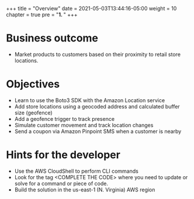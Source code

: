 +++
title = "Overview"
date = 2021-05-03T13:44:16-05:00
weight = 10
chapter = true
pre = "<b>1. </b>"
+++

# Business outcome

- Market products to customers based on their proximity to retail store locations.

# Objectives

- Learn to use the Boto3 SDK with the Amazon Location service
- Add store locations using a geocoded address and calculated buffer size (geofence)
- Add a geofence trigger to track presence
- Simulate customer movement and track location changes
- Send a coupon via Amazon Pinpoint SMS when a customer is nearby

# Hints for the developer

- Use the AWS CloudShell to perform CLI commands
- Look for the tag \<COMPLETE THE CODE\> where you need to update or solve for a command or piece of code.
- Build the solution in the us-east-1 (N. Virginia) AWS region
